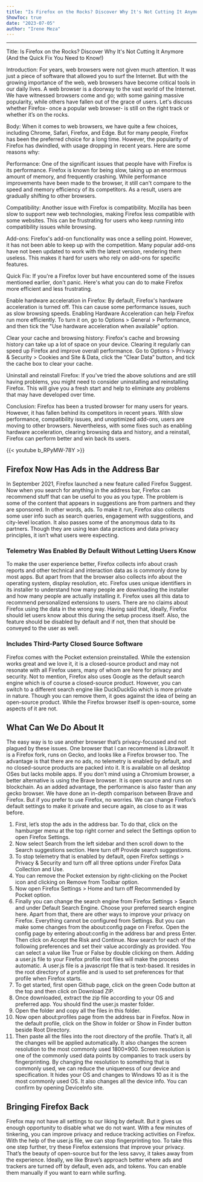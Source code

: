 ```yaml
---
title: "Is Firefox on the Rocks? Discover Why It's Not Cutting It Anymore (And the Quick Fix You Need to Know!)"
ShowToc: true 
date: "2023-07-05"
author: "Irene Meza"
---
```

*****
Title: Is Firefox on the Rocks? Discover Why It's Not Cutting It Anymore (And the Quick Fix You Need to Know!)

Introduction:
For years, web browsers were not given much attention. It was just a piece of software that allowed you to surf the Internet. But with the growing importance of the web, web browsers have become critical tools in our daily lives. A web browser is a doorway to the vast world of the Internet. We have witnessed browsers come and go; with some gaining massive popularity, while others have fallen out of the grace of users. Let's discuss whether Firefox- once a popular web browser- is still on the right track or whether it’s on the rocks.

Body:
When it comes to web browsers, we have quite a few choices, including Chrome, Safari, Firefox, and Edge. But for many people, Firefox has been the preferred choice for a long time. However, the popularity of Firefox has dwindled, with usage dropping in recent years. Here are some reasons why:

Performance:
One of the significant issues that people have with Firefox is its performance. Firefox is known for being slow, taking up an enormous amount of memory, and frequently crashing. While performance improvements have been made to the browser, it still can't compare to the speed and memory efficiency of its competitors. As a result, users are gradually shifting to other browsers.

Compatibility:
Another issue with Firefox is compatibility. Mozilla has been slow to support new web technologies, making Firefox less compatible with some websites. This can be frustrating for users who keep running into compatibility issues while browsing.

Add-ons:
Firefox's add-on functionality was once a selling point. However, it has not been able to keep up with the competition. Many popular add-ons have not been updated to work with the latest version, rendering them useless. This makes it hard for users who rely on add-ons for specific features.

Quick Fix:
If you're a Firefox lover but have encountered some of the issues mentioned earlier, don't panic. Here's what you can do to make Firefox more efficient and less frustrating.

Enable hardware acceleration in Firefox:
By default, Firefox's hardware acceleration is turned off. This can cause some performance issues, such as slow browsing speeds. Enabling Hardware Acceleration can help Firefox run more efficiently. To turn it on, go to Options > General > Performance, and then tick the "Use hardware acceleration when available" option.

Clear your cache and browsing history:
Firefox's cache and browsing history can take up a lot of space on your device. Clearing it regularly can speed up Firefox and improve overall performance. Go to Options > Privacy & Security > Cookies and Site & Data, click the “Clear Data” button, and tick the cache box to clear your cache.

Uninstall and reinstall Firefox:
If you've tried the above solutions and are still having problems, you might need to consider uninstalling and reinstalling Firefox. This will give you a fresh start and help to eliminate any problems that may have developed over time.

Conclusion:
Firefox has been a trusted browser for many users for years. However, it has fallen behind its competitors in recent years. With slow performance, compatibility issues, and unoptimized add-ons, users are moving to other browsers. Nevertheless, with some fixes such as enabling hardware acceleration, clearing browsing data and history, and a reinstall, Firefox can perform better and win back its users.

{{< youtube b_RPyMW-78Y >}} 



## Firefox Now Has Ads in the Address Bar


In September 2021, Firefox launched a new feature called Firefox Suggest. Now when you search for anything in the address bar, Firefox can recommend stuff that can be useful to you as you type. The problem is some of the content that appears in suggestions are from partners and they are sponsored. In other words, ads.
To make it run, Firefox also collects some user info such as search queries, engagement with suggestions, and city-level location. It also passes some of the anonymous data to its partners. Though they are using lean data practices and data privacy principles, it isn’t what users were expecting.

 
### Telemetry Was Enabled By Default Without Letting Users Know


To make the user experience better, Firefox collects info about crash reports and other technical and interaction data as is commonly done by most apps. But apart from that the browser also collects info about the operating system, display resolution, etc. Firefox uses unique identifiers in its installer to understand how many people are downloading the installer and how many people are actually installing it. Firefox uses all this data to recommend personalized extensions to users.
There are no claims about Firefox using the data in the wrong way. Having said that, ideally, Firefox should let users know about this during the setup process itself. Also, the feature should be disabled by default and if not, then that should be conveyed to the user as well.

 
### Includes Third-Party Closed Source Software


Firefox comes with the Pocket extension preinstalled. While the extension works great and we love it, it is a closed-source product and may not resonate with all Firefox users, many of whom are here for privacy and security. Not to mention, Firefox also uses Google as the default search engine which is of course a closed-source product. However, you can switch to a different search engine like DuckDuckGo which is more private in nature.
Though you can remove them, it goes against the idea of being an open-source product. While the Firefox browser itself is open-source, some aspects of it are not.

 
## What Can We Do About It


The easy way is to use another browser that’s privacy-focussed and not plagued by these issues. One browser that I can recommend is Librawolf. It is a Firefox fork, runs on Gecko, and looks like a Firefox browser too. The advantage is that there are no ads, no telemetry is enabled by default, and no closed-source products are packed into it. It is available on all desktop OSes but lacks mobile apps.
If you don’t mind using a Chromium browser, a better alternative is using the Brave browser. It is open source and runs on blockchain. As an added advantage, the performance is also faster than any gecko browser. 
We have done an in-depth comparison between Brave and Firefox.
But if you prefer to use Firefox, no worries. We can change Firefox’s default settings to make it private and secure again, as close to as it was before. 
1. First, let’s stop the ads in the address bar. To do that, click on the hamburger menu at the top right corner and select the Settings option to open Firefox Settings. 
2. Now select Search from the left sidebar and then scroll down to the Search suggestions section. Here turn off Provide search suggestions. 
3. To stop telemetry that is enabled by default, open Firefox settings > Privacy & Security and turn off all three options under Firefox Data Collection and Use. 
4. You can remove the Pocket extension by right-clicking on the Pocket icon and clicking on Remove from Toolbar option.
5. Now open Firefox Settings > Home and turn off Recommended by Pocket option. 
6. Finally you can change the search engine from Firefox Settings > Search and under Default Search Engine. Choose your preferred search engine here.
Apart from that, there are other ways to improve your privacy on Firefox. Everything cannot be configured from Settings. But you can make some changes from the about:config page on Firefox. Open the config page by entering about:config in the address bar and press Enter. Then click on Accept the Risk and Continue. 
Now search for each of the following preferences and set their value accordingly as provided. 
You can select a value like True or False by double clicking on them.
Adding a user.js file to your Firefox profile root files will make the process automatic. A user.js file is a javascript file that is text-based. It resides in the root directory of a profile and is used to set preferences for that profile when Firefox starts.
1. To get started, first open Github page, click on the green Code button at the top and then click on Download ZIP. 
2. Once downloaded, extract the zip file according to your OS and preferred app. You should find the user.js master folder. 
3. Open the folder and copy all the files in this folder.
4. Now open about:profiles page from the address bar in Firefox. Now in the default profile, click on the Show in folder or Show in Finder button beside Root Directory. 
5. Then paste all the files into the root directory of the profile. 
That’s it, all the changes will be applied automatically. It also changes the screen resolution to the most commonly used 1800×900. Screen resolution is one of the commonly used data points by companies to track users by fingerprinting. By changing the resolution to something that is commonly used, we can reduce the uniqueness of our device and specification. 
It hides your OS and changes to Windows 10 as it is the most commonly used OS. It also changes all the device info. You can confirm by opening DeviceInfo site.

 
## Bringing Firefox Back


Firefox may not have all settings to our liking by default. But it gives us enough opportunity to disable what we do not want. With a few minutes of tinkering, you can improve privacy and reduce tracking activities on Firefox. With the help of the user.js file, we can stop fingerprinting too. To take this one step further, try these Firefox extensions that improve your privacy. 
That’s the beauty of open-source but for the less savvy, it takes away from the experience. Ideally, we like Brave’s approach better where ads and trackers are turned off by default, even ads, and tokens. You can enable them manually if you want to earn while surfing.




